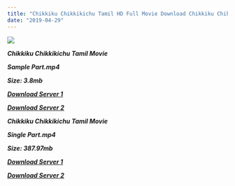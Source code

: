 ```yaml
---
title: "Chikkiku Chikkikichu Tamil HD Full Movie Download Chikkiku Chikkikichu Tamil HD Movie Download"
date: "2019-04-29"
---
```


![](https://images.moviebuff.com/a5a6872a-7a32-4cac-9d2a-bcfa6ff1e3f3?w=1000)

**_Chikkiku Chikkikichu Tamil Movie_** 

**_Sample Part.mp4_**

**_Size: 3.8mb_**

**_[Download Server 1](http://s1.uptofiles.net//files/Tamil{18b9e36be58349bcedc591cb24b1d58373c4fcb8ec6c90ee99c2d93b5f4aedc9}202015{18b9e36be58349bcedc591cb24b1d58373c4fcb8ec6c90ee99c2d93b5f4aedc9}20Movies/Chikkiku{18b9e36be58349bcedc591cb24b1d58373c4fcb8ec6c90ee99c2d93b5f4aedc9}20Chikkikichu{18b9e36be58349bcedc591cb24b1d58373c4fcb8ec6c90ee99c2d93b5f4aedc9}20(2015)/Chikkiku{18b9e36be58349bcedc591cb24b1d58373c4fcb8ec6c90ee99c2d93b5f4aedc9}20Chikkikichu{18b9e36be58349bcedc591cb24b1d58373c4fcb8ec6c90ee99c2d93b5f4aedc9}20(640x360)/Chikkiku{18b9e36be58349bcedc591cb24b1d58373c4fcb8ec6c90ee99c2d93b5f4aedc9}20Chikkikichu{18b9e36be58349bcedc591cb24b1d58373c4fcb8ec6c90ee99c2d93b5f4aedc9}20HD{18b9e36be58349bcedc591cb24b1d58373c4fcb8ec6c90ee99c2d93b5f4aedc9}20Sample.mp4)_**

**_[Download Server 2](http://s1.uptofiles.net//files/Tamil{18b9e36be58349bcedc591cb24b1d58373c4fcb8ec6c90ee99c2d93b5f4aedc9}202015{18b9e36be58349bcedc591cb24b1d58373c4fcb8ec6c90ee99c2d93b5f4aedc9}20Movies/Chikkiku{18b9e36be58349bcedc591cb24b1d58373c4fcb8ec6c90ee99c2d93b5f4aedc9}20Chikkikichu{18b9e36be58349bcedc591cb24b1d58373c4fcb8ec6c90ee99c2d93b5f4aedc9}20(2015)/Chikkiku{18b9e36be58349bcedc591cb24b1d58373c4fcb8ec6c90ee99c2d93b5f4aedc9}20Chikkikichu{18b9e36be58349bcedc591cb24b1d58373c4fcb8ec6c90ee99c2d93b5f4aedc9}20(640x360)/Chikkiku{18b9e36be58349bcedc591cb24b1d58373c4fcb8ec6c90ee99c2d93b5f4aedc9}20Chikkikichu{18b9e36be58349bcedc591cb24b1d58373c4fcb8ec6c90ee99c2d93b5f4aedc9}20HD{18b9e36be58349bcedc591cb24b1d58373c4fcb8ec6c90ee99c2d93b5f4aedc9}20Sample.mp4)_**

**_Chikkiku Chikkikichu Tamil Movie_** 

**_Single Part.mp4_**

**_Size: 387.97mb_**

**_[Download Server 1](http://s1.uptofiles.net//files/Tamil{18b9e36be58349bcedc591cb24b1d58373c4fcb8ec6c90ee99c2d93b5f4aedc9}202015{18b9e36be58349bcedc591cb24b1d58373c4fcb8ec6c90ee99c2d93b5f4aedc9}20Movies/Chikkiku{18b9e36be58349bcedc591cb24b1d58373c4fcb8ec6c90ee99c2d93b5f4aedc9}20Chikkikichu{18b9e36be58349bcedc591cb24b1d58373c4fcb8ec6c90ee99c2d93b5f4aedc9}20(2015)/Chikkiku{18b9e36be58349bcedc591cb24b1d58373c4fcb8ec6c90ee99c2d93b5f4aedc9}20Chikkikichu{18b9e36be58349bcedc591cb24b1d58373c4fcb8ec6c90ee99c2d93b5f4aedc9}20(640x360)/Chikkiku{18b9e36be58349bcedc591cb24b1d58373c4fcb8ec6c90ee99c2d93b5f4aedc9}20Chikkikichu{18b9e36be58349bcedc591cb24b1d58373c4fcb8ec6c90ee99c2d93b5f4aedc9}20HD.mp4)_**

**_[Download Server 2](http://s1.uptofiles.net//files/Tamil{18b9e36be58349bcedc591cb24b1d58373c4fcb8ec6c90ee99c2d93b5f4aedc9}202015{18b9e36be58349bcedc591cb24b1d58373c4fcb8ec6c90ee99c2d93b5f4aedc9}20Movies/Chikkiku{18b9e36be58349bcedc591cb24b1d58373c4fcb8ec6c90ee99c2d93b5f4aedc9}20Chikkikichu{18b9e36be58349bcedc591cb24b1d58373c4fcb8ec6c90ee99c2d93b5f4aedc9}20(2015)/Chikkiku{18b9e36be58349bcedc591cb24b1d58373c4fcb8ec6c90ee99c2d93b5f4aedc9}20Chikkikichu{18b9e36be58349bcedc591cb24b1d58373c4fcb8ec6c90ee99c2d93b5f4aedc9}20(640x360)/Chikkiku{18b9e36be58349bcedc591cb24b1d58373c4fcb8ec6c90ee99c2d93b5f4aedc9}20Chikkikichu{18b9e36be58349bcedc591cb24b1d58373c4fcb8ec6c90ee99c2d93b5f4aedc9}20HD.mp4)_**
